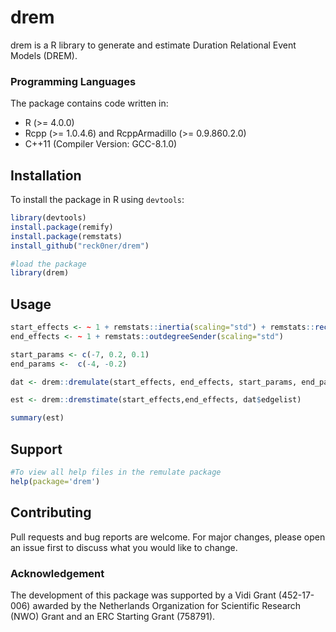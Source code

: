 # drem

drem is a R library to generate and estimate Duration Relational Event Models (DREM).

### Programming Languages
The package contains code written in:
* R (>= 4.0.0)
* Rcpp (>= 1.0.4.6) and RcppArmadillo (>= 0.9.860.2.0)
* C++11 (Compiler Version: GCC-8.1.0)
	
## Installation

To install the package in R using `devtools`:

```R
library(devtools)
install.package(remify)
install.package(remstats)
install_github("reck0ner/drem")

#load the package
library(drem)
```

## Usage
```R
start_effects <- ~ 1 + remstats::inertia(scaling="std") + remstats::reciprocity(scaling="std")
end_effects <- ~ 1 + remstats::outdegreeSender(scaling="std")

start_params <- c(-7, 0.2, 0.1)
end_params <-  c(-4, -0.2)

dat <- drem::dremulate(start_effects, end_effects, start_params, end_params, num_actors = 10, num_events = 500, event_threshold = 1500)

est <- drem::dremstimate(start_effects,end_effects, dat$edgelist)

summary(est)

```
## Support
```R
#To view all help files in the remulate package
help(package='drem')

```
## Contributing
Pull requests and bug reports are welcome. For major changes, please open an issue first to discuss what you would like to change.

### Acknowledgement
The development of this package was supported by a Vidi Grant (452-17-006) awarded by the Netherlands Organization for Scientific Research (NWO) Grant and an ERC Starting Grant  (758791).
